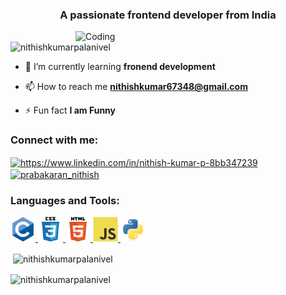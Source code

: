 <h3 align="center">A passionate frontend developer from India</h3>
<img align="right" alt="Coding" width="400" src="https://www.psd-dude.com/tutorials/matrix-effect-animation-gif-photoshop-tutorial/matrix-effect-with-code-rain-animation-photoshop-tutorial.gif">


<p align="left"> <img src="https://komarev.com/ghpvc/?username=nithishkumarpalanivel&label=Profile%20views&color=0e75b6&style=flat" alt="nithishkumarpalanivel" /> </p>

- 🌱 I’m currently learning **fronend  development**

- 📫 How to reach me **nithishkumar67348@gmail.com**

- ⚡ Fun fact **I am Funny**

<h3 align="left">Connect with me:</h3>
<p align="left">
<a href="https://linkedin.com/in/https://www.linkedin.com/in/nithish-kumar-p-8bb347239" target="blank"><img align="center" src="https://raw.githubusercontent.com/rahuldkjain/github-profile-readme-generator/master/src/images/icons/Social/linked-in-alt.svg" alt="https://www.linkedin.com/in/nithish-kumar-p-8bb347239" height="30" width="40" /></a>
<a href="https://instagram.com/prabakaran_nithish" target="blank"><img align="center" src="https://raw.githubusercontent.com/rahuldkjain/github-profile-readme-generator/master/src/images/icons/Social/instagram.svg" alt="prabakaran_nithish" height="30" width="40" /></a>
</p>

<h3 align="left">Languages and Tools:</h3>
<p align="left"> <a href="https://www.cprogramming.com/" target="_blank" rel="noreferrer"> <img src="https://raw.githubusercontent.com/devicons/devicon/master/icons/c/c-original.svg" alt="c" width="40" height="40"/> </a> <a href="https://www.w3schools.com/css/" target="_blank" rel="noreferrer"> <img src="https://raw.githubusercontent.com/devicons/devicon/master/icons/css3/css3-original-wordmark.svg" alt="css3" width="40" height="40"/> </a> <a href="https://www.w3.org/html/" target="_blank" rel="noreferrer"> <img src="https://raw.githubusercontent.com/devicons/devicon/master/icons/html5/html5-original-wordmark.svg" alt="html5" width="40" height="40"/> </a> <a href="https://developer.mozilla.org/en-US/docs/Web/JavaScript" target="_blank" rel="noreferrer"> <img src="https://raw.githubusercontent.com/devicons/devicon/master/icons/javascript/javascript-original.svg" alt="javascript" width="40" height="40"/> </a> <a href="https://www.python.org" target="_blank" rel="noreferrer"> <img src="https://raw.githubusercontent.com/devicons/devicon/master/icons/python/python-original.svg" alt="python" width="40" height="40"/> </a> </p>

<p>&nbsp;<img align="center" src="https://github-readme-stats.vercel.app/api?username=nithishkumarpalanivel&show_icons=true&locale=en" alt="nithishkumarpalanivel" /></p>

<p><img align="center" src="https://github-readme-streak-stats.herokuapp.com/?user=nithishkumarpalanivel&" alt="nithishkumarpalanivel" /></p>
